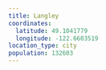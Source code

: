 ```yaml
---
title: Langley
coordinates:
  latitude: 49.1041779
  longitude: -122.6603519
location_type: city
population: 132603
---
```

